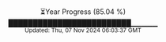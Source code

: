 <p align="center">
⏳Year Progress (85.04 %)<br>
█████████████████████████▁▁▁▁▁ <br>
<sub>Updated: Thu, 07 Nov 2024 06:03:37 GMT</sub>
</p>

